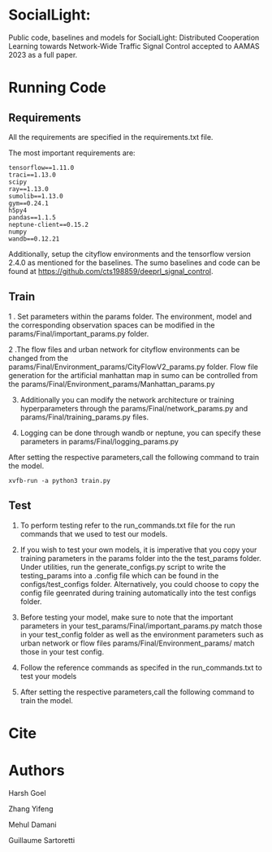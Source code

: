 # SocialLight: 
Public code, baselines and models for SocialLight: Distributed Cooperation Learning towards
Network-Wide Traffic Signal Control accepted to AAMAS 2023 as a full paper.


# Running Code
## Requirements
All the requirements are specified in the requirements.txt file. 

The most important requirements are:
```
tensorflow==1.11.0
traci==1.13.0
scipy
ray==1.13.0
sumolib==1.13.0
gym==0.24.1
h5py4
pandas==1.1.5
neptune-client==0.15.2
numpy
wandb==0.12.21
```

Additionally, setup the cityflow environments and the tensorflow version 2.4.0 as mentioned for the baselines.
The sumo baselines and code can be found at https://github.com/cts198859/deeprl_signal_control.

## Train
1 . Set parameters within the params folder. The environment, model and the corresponding observation spaces can be modified in the params/Final/important_params.py folder. 

2 .The flow files and urban network for cityflow environments can be changed from the params/Final/Environment_params/CityFlowV2_params.py folder. 
Flow file generation for the artificial manhattan map in sumo can be controlled from the params/Final/Environment_params/Manhattan_params.py

3. Additionally you can modify the network architecture or training hyperparameters through the params/Final/network_params.py and params/Final/training_params.py files.

4. Logging can be done through wandb or neptune, you can specify these parameters in params/Final/logging_params.py

After setting the respective parameters,call the following command to train the model.
```
xvfb-run -a python3 train.py
```

## Test
1. To perform testing refer to the run_commands.txt file for the run commands that we used to test our models. 

2. If you wish to test your own models, it is imperative that you copy your training parameters in the params folder into the the test_params folder.
Under utilities, run the generate_configs.py script to write the testing_params into a .config file which can be found in the configs/test_configs folder. Alternatively, you could choose to copy the config file geenrated during training automatically into the test configs folder.

3. Before testing your model, make sure to note that the important parameters in your test_params/Final/important_params.py match those in your test_config
folder as well as the environment parameters such as urban network or flow files params/Final/Environment_params/ match those in your test config. 

4. Follow the reference commands as specifed in the run_commands.txt to test your models

5. After setting the respective parameters,call the following command to train the model.

# Cite



# Authors
Harsh Goel

Zhang Yifeng

Mehul Damani

Guillaume Sartoretti
